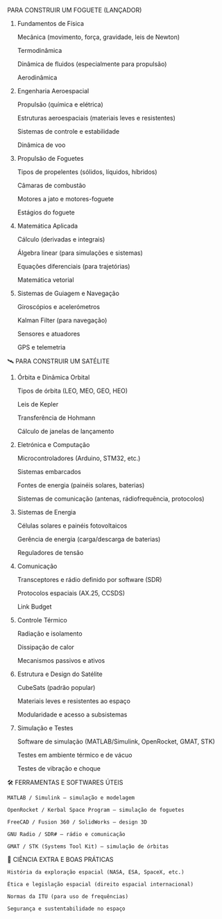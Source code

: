 PARA CONSTRUIR UM FOGUETE (LANÇADOR)
1. Fundamentos de Física

    Mecânica (movimento, força, gravidade, leis de Newton)

    Termodinâmica

    Dinâmica de fluidos (especialmente para propulsão)

    Aerodinâmica

2. Engenharia Aeroespacial

    Propulsão (química e elétrica)

    Estruturas aeroespaciais (materiais leves e resistentes)

    Sistemas de controle e estabilidade

    Dinâmica de voo

3. Propulsão de Foguetes

    Tipos de propelentes (sólidos, líquidos, híbridos)

    Câmaras de combustão

    Motores a jato e motores-foguete

    Estágios do foguete

4. Matemática Aplicada

    Cálculo (derivadas e integrais)

    Álgebra linear (para simulações e sistemas)

    Equações diferenciais (para trajetórias)

    Matemática vetorial

5. Sistemas de Guiagem e Navegação

    Giroscópios e acelerómetros

    Kalman Filter (para navegação)

    Sensores e atuadores

    GPS e telemetria

🛰️ PARA CONSTRUIR UM SATÉLITE
1. Órbita e Dinâmica Orbital

    Tipos de órbita (LEO, MEO, GEO, HEO)

    Leis de Kepler

    Transferência de Hohmann

    Cálculo de janelas de lançamento

2. Eletrónica e Computação

    Microcontroladores (Arduino, STM32, etc.)

    Sistemas embarcados

    Fontes de energia (painéis solares, baterias)

    Sistemas de comunicação (antenas, rádiofrequência, protocolos)

3. Sistemas de Energia

    Células solares e painéis fotovoltaicos

    Gerência de energia (carga/descarga de baterias)

    Reguladores de tensão

4. Comunicação

    Transceptores e rádio definido por software (SDR)

    Protocolos espaciais (AX.25, CCSDS)

    Link Budget

5. Controle Térmico

    Radiação e isolamento

    Dissipação de calor

    Mecanismos passivos e ativos

6. Estrutura e Design do Satélite

    CubeSats (padrão popular)

    Materiais leves e resistentes ao espaço

    Modularidade e acesso a subsistemas

7. Simulação e Testes

    Software de simulação (MATLAB/Simulink, OpenRocket, GMAT, STK)

    Testes em ambiente térmico e de vácuo

    Testes de vibração e choque

🛠️ FERRAMENTAS E SOFTWARES ÚTEIS

    MATLAB / Simulink – simulação e modelagem

    OpenRocket / Kerbal Space Program – simulação de foguetes

    FreeCAD / Fusion 360 / SolidWorks – design 3D

    GNU Radio / SDR# – rádio e comunicação

    GMAT / STK (Systems Tool Kit) – simulação de órbitas

🧠 CIÊNCIA EXTRA E BOAS PRÁTICAS

    História da exploração espacial (NASA, ESA, SpaceX, etc.)

    Ética e legislação espacial (direito espacial internacional)

    Normas da ITU (para uso de frequências)

    Segurança e sustentabilidade no espaço
